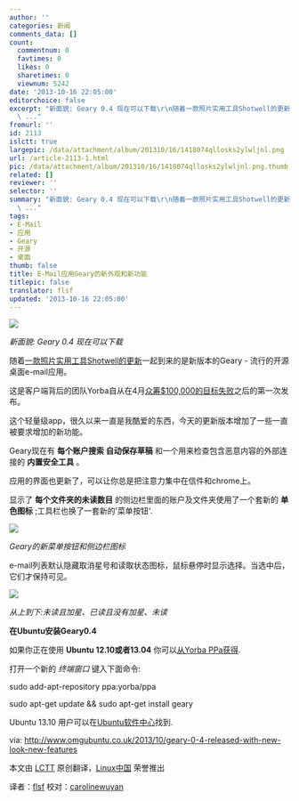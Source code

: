 ```yaml
---
author: ''
categories: 新闻
comments_data: []
count:
  commentnum: 0
  favtimes: 0
  likes: 0
  sharetimes: 0
  viewnum: 5242
date: '2013-10-16 22:05:00'
editorchoice: false
excerpt: "新面貌: Geary 0.4 现在可以下载\r\n随着一款照片实用工具Shotwell的更新一起到来的是新版本的Geary - 流行的开源桌面e-mail应用。\r\n这是客户端背后的团队Yorba自从在4月众筹$100,000的目标失败之后的第一次发布。\r\n这个
  \ ..."
fromurl: ''
id: 2113
islctt: true
largepic: /data/attachment/album/201310/16/1418074qllosks2ylwljnl.png
url: /article-2113-1.html
pic: /data/attachment/album/201310/16/1418074qllosks2ylwljnl.png.thumb.jpg
related: []
reviewer: ''
selector: ''
summary: "新面貌: Geary 0.4 现在可以下载\r\n随着一款照片实用工具Shotwell的更新一起到来的是新版本的Geary - 流行的开源桌面e-mail应用。\r\n这是客户端背后的团队Yorba自从在4月众筹$100,000的目标失败之后的第一次发布。\r\n这个
  \ ..."
tags:
- E-Mail
- 应用
- Geary
- 开源
- 桌面
thumb: false
title: E-Mail应用Geary的新外观和新功能
titlepic: false
translator: flsf
updated: '2013-10-16 22:05:00'
---
```


![](/data/attachment/album/201310/16/1418074qllosks2ylwljnl.png)


*新面貌: Geary 0.4 现在可以下载*


随着[一款照片实用工具Shotwell的更新](http://www.omgubuntu.co.uk/2013/10/shotwell-0-15-released-fixes-improvements)一起到来的是新版本的Geary - 流行的开源桌面e-mail应用。


这是客户端背后的团队Yorba自从在4月[众筹$100,000的目标失败](http://www.omgubuntu.co.uk/2013/04/geary-fundraiser-fails-at-half-way-mark)之后的第一次发布。


这个轻量级app，很久以来一直是我酷爱的东西，今天的更新版本增加了一些一直被要求增加的新功能。


Geary现在有 **每个账户搜索** **自动保存草稿** 和一个用来检查包含恶意内容的外部连接的 **内置安全工具** 。


应用的界面也更新了，可以让你总是把注意力集中在信件和chrome上。


显示了 **每个文件夹的未读数目** 的侧边栏里面的账户及文件夹使用了一个套新的 **单色图标** ;工具栏也换了一套新的'菜单按钮'.


![](/data/attachment/album/201310/16/141809pfqtf774fcqzz4ff.png) 


*Geary的新菜单按钮和侧边栏图标*


e-mail列表默认隐藏取消星号和读取状态图标，鼠标悬停时显示选择。当选中后，它们才保持可见。


 ![](/data/attachment/album/201310/16/141810g1xilv8sb58a8kvz.png)


*从上到下:未读且加星、已读且没有加星、未读*


**在Ubuntu安装Geary0.4**


如果你正在使用 **Ubuntu 12.10或者13.04** 你可以[从Yorba PPa获得](https://launchpad.net/%7Eyorba/+archive/ppa).


打开一个新的 *终端窗口* 键入下面命令:


sudo add-apt-repository ppa:yorba/ppa


sudo apt-get update && sudo apt-get install geary


 


Ubuntu 13.10 用户可以在[Ubuntu软件中心](apt://geary)找到.


 


via: <http://www.omgubuntu.co.uk/2013/10/geary-0-4-released-with-new-look-new-features>


本文由 [LCTT](https://github.com/LCTT/TranslateProject) 原创翻译，[Linux中国](http://linux.cn/portal.php) 荣誉推出


译者：[flsf](https://github.com/flsf) 校对：[carolinewuyan](http://github.com/carolinewuyan)
